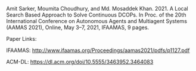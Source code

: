 Amit Sarker, Moumita Choudhury, and Md. Mosaddek Khan. 2021. A Local Search Based Approach to Solve Continuous DCOPs. In Proc. of the 20th International Conference on Autonomous Agents and Multiagent Systems (AAMAS 2021), Online, May 3–7, 2021, IFAAMAS, 9 pages.

Paper Links:

IFAAMAS: http://www.ifaamas.org/Proceedings/aamas2021/pdfs/p1127.pdf

ACM-DL: https://dl.acm.org/doi/10.5555/3463952.3464083
